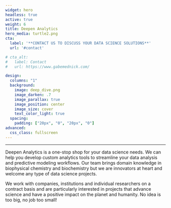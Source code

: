 ```yaml
---
widget: hero
headless: true
active: true
weight: 6
title: Deepen Analytics
hero_media: turtle2.png
cta:
  label: '**CONTACT US TO DISCUSS YOUR DATA SCIENCE SOLUTIONS**'
  url: '#contact'

# cta_alt:
#   label: Contact
#   url: https://www.gabemednick.com/

design:
  columns: "1"
  background:
    image: deep_dive.png
    image_darken: .7
    image_parallax: true
    image_position: center
    image_size: cover
    text_color_light: true
  spacing:
    padding: ["20px", "0", "20px", "0"]
advanced:
  css_class: fullscreen
---
```


****

Deepen Analytics is a one-stop shop for your data science needs. We can help you develop custom analytics tools to streamline your data analysis and predictive modeling workflows. Our team brings domain knowledge in biophysical chemistry and biochemistry but we are innovators at heart and welcome any type of data science projects. 

We work with companies, institutions and individual researchers on a contract basis and are particularly interested in projects that advance science and have a positive impact on the planet and humanity. No idea is too big, no job too small! 






